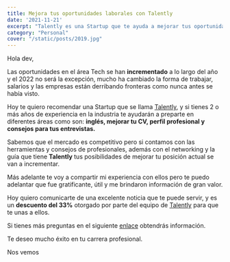 ```yaml
---
title: Mejora tus oportunidades laborales con Talently
date: '2021-11-21'
excerpt: "Talently es una Startup que te ayuda a mejorar tus oportunidades para conseguir empleo..."
category: "Personal"
cover: "/static/posts/2019.jpg"
---
```


Hola dev,

Las oportunidades en el área Tech se han **incrementado** a lo largo del año y el 2022 no será la excepción, mucho ha cambiado la forma de trabajar, salarios y las empresas están derribando fronteras como nunca antes se había visto.

Hoy te quiero recomendar una Startup  que se llama [Talently](https://talently.tech/), y si tienes 2 o más años de experiencia en la industria te ayudarán a preparte en diferentes áreas como son: **inglés, mejorar tu CV, perfil profesional y consejos para tus entrevistas.**

Sabemos que el mercado es competitivo pero si contamos con las herramientas y consejos de profesionales, además con el networking y la guía que tiene **Talently** tus posibilidades de mejorar tu posición actual se van a incrementar.

Más adelante te voy a compartir mi experiencia con ellos pero te puedo adelantar que fue gratificante, útil y me brindaron información de gran valor.

Hoy quiero comunicarte de una excelente noticia que te puede servir, y es un **descuento del 33%** otorgado por parte del equipo de [Talently](https://www.twitter.com/TalentlyTech) para que te unas a ellos.

Si tienes más preguntas en el siguiente [enlace](https://talently.tech/?utm_source=Facebook&utm_medium=organico&utm_campaign=TalentlyLanding-Engagement&utm_content=Intereses&utm_term=embajadores) obtendrás información.

Te deseo mucho éxito en tu carrera profesional.

Nos vemos

